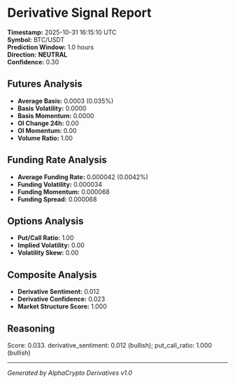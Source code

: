 # Derivative Signal Report

**Timestamp:** 2025-10-31 16:15:10 UTC  
**Symbol:** BTC/USDT  
**Prediction Window:** 1.0 hours  
**Direction:** **NEUTRAL**  
**Confidence:** 0.30

## Futures Analysis
- **Average Basis:** 0.0003 (0.035%)
- **Basis Volatility:** 0.0000
- **Basis Momentum:** 0.0000
- **OI Change 24h:** 0.00
- **OI Momentum:** 0.00
- **Volume Ratio:** 1.00

## Funding Rate Analysis
- **Average Funding Rate:** 0.000042 (0.0042%)
- **Funding Volatility:** 0.000034
- **Funding Momentum:** 0.000068
- **Funding Spread:** 0.000068

## Options Analysis
- **Put/Call Ratio:** 1.00
- **Implied Volatility:** 0.00
- **Volatility Skew:** 0.00

## Composite Analysis
- **Derivative Sentiment:** 0.012
- **Derivative Confidence:** 0.023
- **Market Structure Score:** 1.000

## Reasoning
Score: 0.033. derivative_sentiment: 0.012 (bullish); put_call_ratio: 1.000 (bullish)

---
*Generated by AlphaCrypto Derivatives v1.0*
